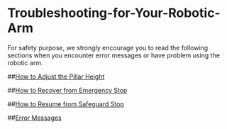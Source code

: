 # Troubleshooting-for-Your-Robotic-Arm

For safety purpose, we strongly encourage you to read the following sections when you encounter error messages or have problem using the robotic arm.

##[How to Adjust the Pillar Height](Adjust-Pillar-Height.md)

##[How to Recover from Emergency Stop](Emergency-Stop-Recover.md)

##[How to Resume from Safeguard Stop](Safeguard-Stop-Resume.md)

##[Error Messages](Error-Message.md)
